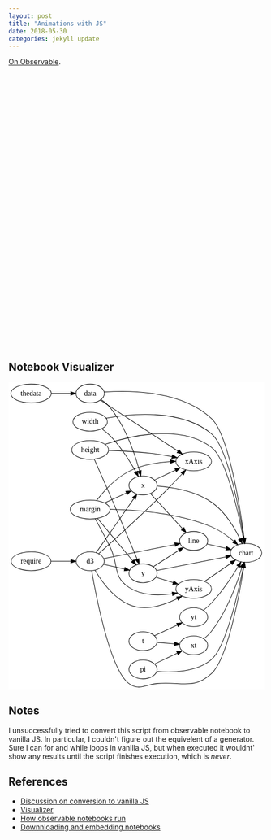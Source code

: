 ```yaml
---
layout: post
title: "Animations with JS"
date: 2018-05-30
categories: jekyll update
---
```


[On Observable](https://observablehq.com/@azizcodes/sin-from-scratch-playing-with-variables).

<div id="chart" style="width:800px;height:500px;margin-top:50px;"></div>

<script type="module">

// Load the Observable runtime and inspector.
import {Runtime, Inspector} from "https://cdn.jsdelivr.net/npm/@observablehq/runtime@4/dist/runtime.js";

// Your notebook, compiled as an ES module.
import notebook from "https://api.observablehq.com/@azizcodes/sin-from-scratch-playing-with-variables.js?v=3";


new Runtime().module(notebook, name => {
  if (name === "chart") {
    return new Inspector(document.querySelector("#chart"));
  }
});

</script>

## Notebook Visualizer

<svg width="490pt" height="588pt" viewBox="0.00 0.00 489.51 588.11" xmlns="http://www.w3.org/2000/svg" xmlns:xlink="http://www.w3.org/1999/xlink" style="max-width: 100%; height: auto;">
<g id="graph0" class="graph" transform="scale(1 1) rotate(0) translate(4 584.1142)">
<title>@azizcodes/sin-from-scratch-playing-with-variables</title>
<polygon fill="#ffffff" stroke="transparent" points="-4,4 -4,-584.1142 485.5053,-584.1142 485.5053,4 -4,4"/>
<!-- d3 -->
<g id="node1" class="node">
<title>d3</title>
<ellipse fill="none" stroke="#000000" cx="152.2326" cy="-241.1142" rx="27" ry="18"/>
<text text-anchor="middle" x="152.2326" y="-236.9142" font-family="Times,serif" font-size="14.00" fill="#000000">d3</text>
</g>
<!-- chart -->
<g id="node2" class="node">
<title>chart</title>
<ellipse fill="none" stroke="#000000" cx="451.1684" cy="-257.1142" rx="30.1746" ry="18"/>
<text text-anchor="middle" x="451.1684" y="-252.9142" font-family="Times,serif" font-size="14.00" fill="#000000">chart</text>
</g>
<!-- d3&#45;&gt;chart -->
<g id="edge1" class="edge">
<title>d3-&gt;chart</title>
<path fill="none" stroke="#000000" d="M155.1985,-223.0076C163.838,-172.7361 190.6677,-33.4125 226.6234,-7.1142 245.9949,7.0542 256.7209,-4.953 280.6234,-7.1142 327.5104,-11.3537 349.931,5.4819 384.8315,-26.1142 414.9902,-53.4176 437.6937,-173.1558 446.801,-228.6683"/>
<polygon fill="#000000" stroke="#000000" points="443.3976,-229.5497 448.4393,-238.868 450.309,-228.4394 443.3976,-229.5497"/>
</g>
<!-- yAxis -->
<g id="node5" class="node">
<title>yAxis</title>
<ellipse fill="none" stroke="#000000" cx="350.7275" cy="-188.1142" rx="34.2084" ry="18"/>
<text text-anchor="middle" x="350.7275" y="-183.9142" font-family="Times,serif" font-size="14.00" fill="#000000">yAxis</text>
</g>
<!-- d3&#45;&gt;yAxis -->
<g id="edge31" class="edge">
<title>d3-&gt;yAxis</title>
<path fill="none" stroke="#000000" d="M161.6087,-223.8485C173.6379,-203.7282 196.587,-171.5285 226.6234,-158.1142 256.7268,-144.6701 293.7422,-156.9745 319.4765,-169.6461"/>
<polygon fill="#000000" stroke="#000000" points="317.9252,-172.7842 328.4134,-174.2841 321.1498,-166.5711 317.9252,-172.7842"/>
</g>
<!-- line -->
<g id="node7" class="node">
<title>line</title>
<ellipse fill="none" stroke="#000000" cx="350.7275" cy="-280.1142" rx="27" ry="18"/>
<text text-anchor="middle" x="350.7275" y="-275.9142" font-family="Times,serif" font-size="14.00" fill="#000000">line</text>
</g>
<!-- d3&#45;&gt;line -->
<g id="edge33" class="edge">
<title>d3-&gt;line</title>
<path fill="none" stroke="#000000" d="M178.1824,-246.2128C213.1032,-253.074 275.378,-265.3097 314.7893,-273.0532"/>
<polygon fill="#000000" stroke="#000000" points="314.2842,-276.5207 324.7714,-275.0144 315.6338,-269.6521 314.2842,-276.5207"/>
</g>
<!-- x -->
<g id="node8" class="node">
<title>x</title>
<ellipse fill="none" stroke="#000000" cx="253.6234" cy="-386.1142" rx="27" ry="18"/>
<text text-anchor="middle" x="253.6234" y="-381.9142" font-family="Times,serif" font-size="14.00" fill="#000000">x</text>
</g>
<!-- d3&#45;&gt;x -->
<g id="edge18" class="edge">
<title>d3-&gt;x</title>
<path fill="none" stroke="#000000" d="M163.6664,-257.4657C181.3137,-282.7033 215.3158,-331.3301 236.0872,-361.0355"/>
<polygon fill="#000000" stroke="#000000" points="233.4771,-363.4105 242.0759,-369.6 239.2137,-359.3991 233.4771,-363.4105"/>
</g>
<!-- y -->
<g id="node12" class="node">
<title>y</title>
<ellipse fill="none" stroke="#000000" cx="253.6234" cy="-218.1142" rx="27" ry="18"/>
<text text-anchor="middle" x="253.6234" y="-213.9142" font-family="Times,serif" font-size="14.00" fill="#000000">y</text>
</g>
<!-- d3&#45;&gt;y -->
<g id="edge22" class="edge">
<title>d3-&gt;y</title>
<path fill="none" stroke="#000000" d="M177.8178,-235.3104C190.0658,-232.532 204.93,-229.1601 218.2401,-226.1408"/>
<polygon fill="#000000" stroke="#000000" points="219.0685,-229.5419 228.0464,-223.9162 217.5199,-222.7153 219.0685,-229.5419"/>
</g>
<!-- xAxis -->
<g id="node17" class="node">
<title>xAxis</title>
<ellipse fill="none" stroke="#000000" cx="350.7275" cy="-432.1142" rx="34.2084" ry="18"/>
<text text-anchor="middle" x="350.7275" y="-427.9142" font-family="Times,serif" font-size="14.00" fill="#000000">xAxis</text>
</g>
<!-- d3&#45;&gt;xAxis -->
<g id="edge27" class="edge">
<title>d3-&gt;xAxis</title>
<path fill="none" stroke="#000000" d="M168.7496,-255.6968C193.4911,-277.6737 241.4544,-320.7942 280.6234,-359.1142 297.0497,-375.1845 314.9887,-393.887 328.6079,-408.3383"/>
<polygon fill="#000000" stroke="#000000" points="326.2967,-410.9901 335.6926,-415.8857 331.4004,-406.1992 326.2967,-410.9901"/>
</g>
<!-- width -->
<g id="node3" class="node">
<title>width</title>
<ellipse fill="none" stroke="#000000" cx="152.2326" cy="-508.1142" rx="33.0643" ry="18"/>
<text text-anchor="middle" x="152.2326" y="-503.9142" font-family="Times,serif" font-size="14.00" fill="#000000">width</text>
</g>
<!-- width&#45;&gt;chart -->
<g id="edge2" class="edge">
<title>width-&gt;chart</title>
<path fill="none" stroke="#000000" d="M183.0523,-514.9285C231.8456,-523.7814 327.2387,-532.9498 384.8315,-485.1142 415.7513,-459.4328 438.0564,-340.5863 446.9306,-285.4067"/>
<polygon fill="#000000" stroke="#000000" points="450.4292,-285.6884 448.525,-275.2661 443.5142,-284.6011 450.4292,-285.6884"/>
</g>
<!-- width&#45;&gt;x -->
<g id="edge21" class="edge">
<title>width-&gt;x</title>
<path fill="none" stroke="#000000" d="M174.4717,-494.5709C180.076,-490.6132 185.8502,-486.0199 190.6234,-481.1142 210.7583,-460.4207 228.405,-432.459 239.86,-412.2343"/>
<polygon fill="#000000" stroke="#000000" points="243.0426,-413.7115 244.8218,-403.2671 236.9178,-410.3224 243.0426,-413.7115"/>
</g>
<!-- height -->
<g id="node4" class="node">
<title>height</title>
<ellipse fill="none" stroke="#000000" cx="152.2326" cy="-454.1142" rx="35.3528" ry="18"/>
<text text-anchor="middle" x="152.2326" y="-449.9142" font-family="Times,serif" font-size="14.00" fill="#000000">height</text>
</g>
<!-- height&#45;&gt;chart -->
<g id="edge3" class="edge">
<title>height-&gt;chart</title>
<path fill="none" stroke="#000000" d="M180.6242,-464.8538C228.0898,-480.7989 324.2995,-504.29 384.8315,-459.1142 413.1395,-437.9877 436.1976,-335.5494 446.0339,-285.1854"/>
<polygon fill="#000000" stroke="#000000" points="449.4881,-285.7561 447.9292,-275.2766 442.6127,-284.4409 449.4881,-285.7561"/>
</g>
<!-- height&#45;&gt;y -->
<g id="edge23" class="edge">
<title>height-&gt;y</title>
<path fill="none" stroke="#000000" d="M160.1072,-436.4869C167.9248,-418.9364 180.213,-391.2115 190.6234,-367.1142 209.0364,-324.493 229.9397,-274.7849 242.4389,-244.9155"/>
<polygon fill="#000000" stroke="#000000" points="245.7115,-246.1616 246.3398,-235.5854 239.2532,-243.4613 245.7115,-246.1616"/>
</g>
<!-- height&#45;&gt;xAxis -->
<g id="edge25" class="edge">
<title>height-&gt;xAxis</title>
<path fill="none" stroke="#000000" d="M187.5036,-453.197C213.3668,-452.2137 249.2871,-450.2005 280.6234,-446.1142 289.9325,-444.9003 299.8607,-443.1815 309.2296,-441.3622"/>
<polygon fill="#000000" stroke="#000000" points="310.0096,-444.7754 319.1204,-439.3676 308.6258,-437.9135 310.0096,-444.7754"/>
</g>
<!-- yAxis&#45;&gt;chart -->
<g id="edge4" class="edge">
<title>yAxis-&gt;chart</title>
<path fill="none" stroke="#000000" d="M371.5389,-202.4111C386.2775,-212.5361 406.2339,-226.2456 422.4811,-237.4069"/>
<polygon fill="#000000" stroke="#000000" points="420.8447,-240.529 431.069,-243.3065 424.8084,-234.7593 420.8447,-240.529"/>
</g>
<!-- data -->
<g id="node6" class="node">
<title>data</title>
<ellipse fill="none" stroke="#000000" cx="152.2326" cy="-562.1142" rx="27.2447" ry="18"/>
<text text-anchor="middle" x="152.2326" y="-557.9142" font-family="Times,serif" font-size="14.00" fill="#000000">data</text>
</g>
<!-- data&#45;&gt;chart -->
<g id="edge5" class="edge">
<title>data-&gt;chart</title>
<path fill="none" stroke="#000000" d="M179.3277,-564.9596C227.45,-568.4085 328.0922,-568.1339 384.8315,-514.1142 417.9679,-482.5661 439.6118,-345.3249 447.6544,-285.3435"/>
<polygon fill="#000000" stroke="#000000" points="451.1264,-285.7846 448.9555,-275.4146 444.1857,-284.875 451.1264,-285.7846"/>
</g>
<!-- data&#45;&gt;x -->
<g id="edge19" class="edge">
<title>data-&gt;x</title>
<path fill="none" stroke="#000000" d="M173.1179,-550.523C179.3598,-546.2988 185.8135,-541.0751 190.6234,-535.1142 220.0961,-498.5891 237.9359,-446.2587 246.7714,-414.3211"/>
<polygon fill="#000000" stroke="#000000" points="250.2422,-414.8876 249.4264,-404.3242 243.4767,-413.0908 250.2422,-414.8876"/>
</g>
<!-- data&#45;&gt;xAxis -->
<g id="edge29" class="edge">
<title>data-&gt;xAxis</title>
<path fill="none" stroke="#000000" d="M171.6266,-549.4126C206.3439,-526.6752 279.3307,-478.874 320.6117,-451.8379"/>
<polygon fill="#000000" stroke="#000000" points="322.711,-454.6469 329.159,-446.24 318.8758,-448.791 322.711,-454.6469"/>
</g>
<!-- line&#45;&gt;chart -->
<g id="edge6" class="edge">
<title>line-&gt;chart</title>
<path fill="none" stroke="#000000" d="M376.3328,-274.2509C387.4122,-271.7138 400.6151,-268.6904 412.8245,-265.8946"/>
<polygon fill="#000000" stroke="#000000" points="413.8119,-269.2592 422.7783,-263.6153 412.2494,-262.4358 413.8119,-269.2592"/>
</g>
<!-- x&#45;&gt;chart -->
<g id="edge7" class="edge">
<title>x-&gt;chart</title>
<path fill="none" stroke="#000000" d="M280.8058,-385.0998C309.074,-382.8396 353.4952,-375.7876 384.8315,-354.1142 410.118,-336.6251 428.6215,-306.1131 439.5654,-283.971"/>
<polygon fill="#000000" stroke="#000000" points="442.8103,-285.2964 443.9247,-274.7604 436.4831,-282.3018 442.8103,-285.2964"/>
</g>
<!-- x&#45;&gt;line -->
<g id="edge34" class="edge">
<title>x-&gt;line</title>
<path fill="none" stroke="#000000" d="M267.9514,-370.4736C284.1591,-352.7811 310.7194,-323.7875 329.3729,-303.4251"/>
<polygon fill="#000000" stroke="#000000" points="332.1665,-305.557 336.3406,-295.8191 327.0049,-300.8286 332.1665,-305.557"/>
</g>
<!-- x&#45;&gt;xAxis -->
<g id="edge28" class="edge">
<title>x-&gt;xAxis</title>
<path fill="none" stroke="#000000" d="M275.6578,-396.5523C287.455,-402.1409 302.2653,-409.1568 315.6069,-415.477"/>
<polygon fill="#000000" stroke="#000000" points="314.4624,-418.8076 324.9981,-419.9257 317.4592,-412.4815 314.4624,-418.8076"/>
</g>
<!-- pi -->
<g id="node9" class="node">
<title>pi</title>
<ellipse fill="none" stroke="#000000" cx="253.6234" cy="-34.1142" rx="27" ry="18"/>
<text text-anchor="middle" x="253.6234" y="-29.9142" font-family="Times,serif" font-size="14.00" fill="#000000">pi</text>
</g>
<!-- pi&#45;&gt;chart -->
<g id="edge8" class="edge">
<title>pi-&gt;chart</title>
<path fill="none" stroke="#000000" d="M280.0368,-30.3803C309.1167,-27.8163 355.6111,-28.497 384.8315,-53.1142 412.0868,-76.0759 435.6662,-178.7232 445.8327,-229.0759"/>
<polygon fill="#000000" stroke="#000000" points="442.418,-229.8504 447.795,-238.9794 449.2845,-228.4898 442.418,-229.8504"/>
</g>
<!-- xt -->
<g id="node11" class="node">
<title>xt</title>
<ellipse fill="none" stroke="#000000" cx="350.7275" cy="-80.1142" rx="27" ry="18"/>
<text text-anchor="middle" x="350.7275" y="-75.9142" font-family="Times,serif" font-size="14.00" fill="#000000">xt</text>
</g>
<!-- pi&#45;&gt;xt -->
<g id="edge14" class="edge">
<title>pi-&gt;xt</title>
<path fill="none" stroke="#000000" d="M275.6578,-44.5523C288.4789,-50.6259 304.8587,-58.3853 319.0444,-65.1054"/>
<polygon fill="#000000" stroke="#000000" points="317.9084,-68.4401 328.4441,-69.5582 320.9053,-62.114 317.9084,-68.4401"/>
</g>
<!-- margin -->
<g id="node10" class="node">
<title>margin</title>
<ellipse fill="none" stroke="#000000" cx="152.2326" cy="-340.1142" rx="38.2818" ry="18"/>
<text text-anchor="middle" x="152.2326" y="-335.9142" font-family="Times,serif" font-size="14.00" fill="#000000">margin</text>
</g>
<!-- margin&#45;&gt;chart -->
<g id="edge9" class="edge">
<title>margin-&gt;chart</title>
<path fill="none" stroke="#000000" d="M190.8279,-340.4583C238.2735,-339.5924 320.4151,-333.8499 384.8315,-307.1142 400.5243,-300.601 415.8227,-289.4932 427.7661,-279.3991"/>
<polygon fill="#000000" stroke="#000000" points="430.257,-281.8698 435.4623,-272.6418 425.6384,-276.6096 430.257,-281.8698"/>
</g>
<!-- margin&#45;&gt;yAxis -->
<g id="edge30" class="edge">
<title>margin-&gt;yAxis</title>
<path fill="none" stroke="#000000" d="M161.96,-322.4958C169.8818,-308.0012 181.2483,-286.8669 190.6234,-268.1142 207.5165,-234.3239 194.9992,-211.7799 226.6234,-191.1142 250.9126,-175.2419 283.9775,-175.2342 309.8704,-178.7946"/>
<polygon fill="#000000" stroke="#000000" points="309.3389,-182.254 319.7653,-180.3724 310.4411,-175.3414 309.3389,-182.254"/>
</g>
<!-- margin&#45;&gt;x -->
<g id="edge20" class="edge">
<title>margin-&gt;x</title>
<path fill="none" stroke="#000000" d="M179.9381,-352.6839C192.8657,-358.5491 208.3238,-365.5622 221.7355,-371.647"/>
<polygon fill="#000000" stroke="#000000" points="220.5216,-374.9396 231.0743,-375.8839 223.4138,-368.565 220.5216,-374.9396"/>
</g>
<!-- margin&#45;&gt;y -->
<g id="edge24" class="edge">
<title>margin-&gt;y</title>
<path fill="none" stroke="#000000" d="M166.3306,-323.1507C183.8533,-302.0663 213.8666,-265.9523 233.7262,-242.0559"/>
<polygon fill="#000000" stroke="#000000" points="236.5903,-244.0855 240.2902,-234.1577 231.2068,-239.6114 236.5903,-244.0855"/>
</g>
<!-- margin&#45;&gt;xAxis -->
<g id="edge26" class="edge">
<title>margin-&gt;xAxis</title>
<path fill="none" stroke="#000000" d="M164.5992,-357.4261C177.8639,-374.5658 200.5703,-400.0782 226.6234,-413.1142 251.1844,-425.4037 281.6322,-430.1985 306.2221,-431.899"/>
<polygon fill="#000000" stroke="#000000" points="306.1923,-435.4025 316.3678,-432.4512 306.5728,-428.4128 306.1923,-435.4025"/>
</g>
<!-- xt&#45;&gt;chart -->
<g id="edge10" class="edge">
<title>xt-&gt;chart</title>
<path fill="none" stroke="#000000" d="M370.2566,-92.947C375.4624,-97.0267 380.7635,-101.8593 384.8315,-107.1142 413.9594,-144.7411 433.3264,-197.161 443.2641,-229.0278"/>
<polygon fill="#000000" stroke="#000000" points="440.0326,-230.4341 446.2733,-238.9959 446.7339,-228.411 440.0326,-230.4341"/>
</g>
<!-- y&#45;&gt;chart -->
<g id="edge11" class="edge">
<title>y-&gt;chart</title>
<path fill="none" stroke="#000000" d="M279.8559,-223.2931C313.7689,-229.9884 373.109,-241.7035 412.2747,-249.4357"/>
<polygon fill="#000000" stroke="#000000" points="411.77,-252.9036 422.2586,-251.4068 413.1259,-246.0361 411.77,-252.9036"/>
</g>
<!-- y&#45;&gt;yAxis -->
<g id="edge32" class="edge">
<title>y-&gt;yAxis</title>
<path fill="none" stroke="#000000" d="M278.1269,-210.544C288.2084,-207.4293 300.1407,-203.7429 311.3882,-200.268"/>
<polygon fill="#000000" stroke="#000000" points="312.5111,-203.5844 321.0324,-197.2884 310.4448,-196.8963 312.5111,-203.5844"/>
</g>
<!-- y&#45;&gt;line -->
<g id="edge35" class="edge">
<title>y-&gt;line</title>
<path fill="none" stroke="#000000" d="M273.2739,-230.6609C287.357,-239.6528 306.5409,-251.9016 322.2928,-261.959"/>
<polygon fill="#000000" stroke="#000000" points="320.7942,-265.1547 331.1062,-267.5863 324.5613,-259.2547 320.7942,-265.1547"/>
</g>
<!-- yt -->
<g id="node13" class="node">
<title>yt</title>
<ellipse fill="none" stroke="#000000" cx="350.7275" cy="-134.1142" rx="27" ry="18"/>
<text text-anchor="middle" x="350.7275" y="-129.9142" font-family="Times,serif" font-size="14.00" fill="#000000">yt</text>
</g>
<!-- yt&#45;&gt;chart -->
<g id="edge12" class="edge">
<title>yt-&gt;chart</title>
<path fill="none" stroke="#000000" d="M369.2878,-147.1933C374.5895,-151.3453 380.1843,-156.1547 384.8315,-161.1142 405.1324,-182.7793 423.9304,-211.1011 436.2929,-231.3576"/>
<polygon fill="#000000" stroke="#000000" points="433.3576,-233.2683 441.5025,-240.0442 439.3608,-229.668 433.3576,-233.2683"/>
</g>
<!-- t -->
<g id="node14" class="node">
<title>t</title>
<ellipse fill="none" stroke="#000000" cx="253.6234" cy="-88.1142" rx="27" ry="18"/>
<text text-anchor="middle" x="253.6234" y="-83.9142" font-family="Times,serif" font-size="14.00" fill="#000000">t</text>
</g>
<!-- t&#45;&gt;xt -->
<g id="edge13" class="edge">
<title>t-&gt;xt</title>
<path fill="none" stroke="#000000" d="M280.6723,-85.8858C290.8787,-85.0449 302.6739,-84.0732 313.6412,-83.1696"/>
<polygon fill="#000000" stroke="#000000" points="314.1448,-86.6401 323.8236,-82.3307 313.57,-79.6637 314.1448,-86.6401"/>
</g>
<!-- t&#45;&gt;yt -->
<g id="edge15" class="edge">
<title>t-&gt;yt</title>
<path fill="none" stroke="#000000" d="M275.6578,-98.5523C288.4789,-104.6259 304.8587,-112.3853 319.0444,-119.1054"/>
<polygon fill="#000000" stroke="#000000" points="317.9084,-122.4401 328.4441,-123.5582 320.9053,-116.114 317.9084,-122.4401"/>
</g>
<!-- require -->
<g id="node15" class="node">
<title>require</title>
<ellipse fill="none" stroke="#000000" cx="38.9209" cy="-241.1142" rx="38.2607" ry="18"/>
<text text-anchor="middle" x="38.9209" y="-236.9142" font-family="Times,serif" font-size="14.00" fill="#000000">require</text>
</g>
<!-- require&#45;&gt;d3 -->
<g id="edge16" class="edge">
<title>require-&gt;d3</title>
<path fill="none" stroke="#000000" d="M77.5995,-241.1142C89.6987,-241.1142 103.0182,-241.1142 115.0146,-241.1142"/>
<polygon fill="#000000" stroke="#000000" points="115.1525,-244.6143 125.1524,-241.1142 115.1524,-237.6143 115.1525,-244.6143"/>
</g>
<!-- thedata -->
<g id="node16" class="node">
<title>thedata</title>
<ellipse fill="none" stroke="#000000" cx="38.9209" cy="-562.1142" rx="38.842" ry="18"/>
<text text-anchor="middle" x="38.9209" y="-557.9142" font-family="Times,serif" font-size="14.00" fill="#000000">thedata</text>
</g>
<!-- thedata&#45;&gt;data -->
<g id="edge17" class="edge">
<title>thedata-&gt;data</title>
<path fill="none" stroke="#000000" d="M77.9164,-562.1142C89.8987,-562.1142 103.052,-562.1142 114.9188,-562.1142"/>
<polygon fill="#000000" stroke="#000000" points="114.9543,-565.6143 124.9542,-562.1142 114.9542,-558.6143 114.9543,-565.6143"/>
</g>
</g>
</svg>

## Notes
I unsuccessfully tried to convert this script from observable notebook to vanilla JS. In particular, I couldn't figure out the equivelent of a generator. Sure I can for and while loops in vanilla JS, but when executed it wouldnt' show any results until the script finishes execution, which is *never*. 

## References
* [Discussion on conversion to vanilla JS](https://talk.observablehq.com/t/notebook-to-vanilla-javascript-steps/1644/2)
* [Visualizer](https://observablehq.com/@mbostock/notebook-visualizer)
* [How observable notebooks run](https://observablehq.com/@observablehq/how-observable-runs)
* [Downnloading and embedding notebooks](https://observablehq.com/@observablehq/downloading-and-embedding-notebooks)